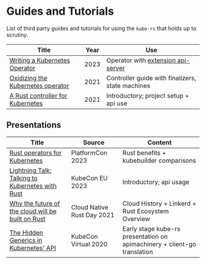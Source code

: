 # Guides and Tutorials

List of third party guides and tutorials for using the `kube-rs` that holds up to scrutiny.

| Title | Year | Use |
| ----- | ---- | --- |
| [Writing a Kubernetes Operator](https://metalbear.co/blog/writing-a-kubernetes-operator) | 2023 | Operator with [extension api-server](https://kubernetes.io/docs/tasks/extend-kubernetes/setup-extension-api-server/) |
| [Oxidizing the Kubernetes operator](https://www.pavel.cool/rust/rust-kubernetes-operators/) | 2021 | Controller guide with finalizers, state machines
| [A Rust controller for Kubernetes](https://blog.frankel.ch/start-rust/6/) | 2021 | Introductory; project setup + api use |

## Presentations

| Title | Source | Content |
| ----- | ------ | ------- |
| [Rust operators for Kubernetes](https://www.youtube.com/watch?v=65pyIeLtd5Y) | PlatformCon 2023 | Rust benefits + kubebuilder comparisons |
| [Lightning Talk: Talking to Kubernetes with Rust](https://www.youtube.com/watch?v=Kp6GQjZixPE) | KubeCon EU 2023 | Introductory; api usage |
| [Why the future of the cloud will be built on Rust](https://www.youtube.com/watch?v=BWL4889RKhU) | Cloud Native Rust Day 2021 | Cloud History + Linkerd + Rust Ecosystem Overview |
| [The Hidden Generics in Kubernetes' API](https://www.youtube.com/watch?v=JmwnRcc2m2A) | KubeCon Virtual 2020 | Early stage kube-rs presentation on apimachinery + client-go translation |

